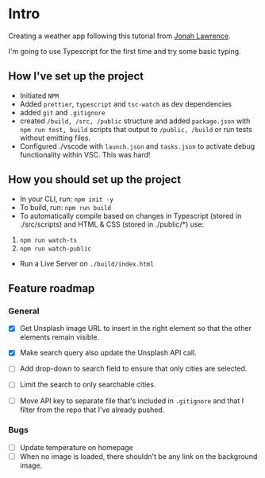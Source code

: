 # Intro

Creating a weather app following this tutorial from [Jonah Lawrence](https://www.youtube.com/watch?v=WZNG8UomjSI).

I'm going to use Typescript for the first time and try some basic typing.

## How I've set up the project

-   Initiated `NPM`
-   Added `prettier`, `typescript` and `tsc-watch` as dev dependencies
-   added `git` and `.gitignore`
-   created `/build, /src, /public` structure and added `package.json` with `npm run test, build` scripts that output to `/public, /build` or run tests without emitting files.
-   Configured ./vscode with `launch.json` and `tasks.json` to activate debug functionality within VSC. This was hard!

## How you should set up the project

-   In your CLI, run: `npm init -y`
-   To build, run: `npm run build`
-   To automatically compile based on changes in Typescript (stored in ./src/scripts) and HTML & CSS (stored in ./public/\*) use:

1. `npm run watch-ts`
2. `npm run watch-public`

-   Run a Live Server on `./build/index.html`

## Feature roadmap

### General

-   [x] Get Unsplash image URL to insert in the right element so that the other elements remain visible.

-   [x] Make search query also update the Unsplash API call.

-   [ ] Add drop-down to search field to ensure that only cities are selected.

-   [ ] Limit the search to only searchable cities.

-   [ ] Move API key to separate file that's included in `.gitignore` and that I filter from the repo that I've already pushed.

### Bugs

-   [ ] Update temperature on homepage
-   [ ] When no image is loaded, there shouldn't be any link on the background image.

